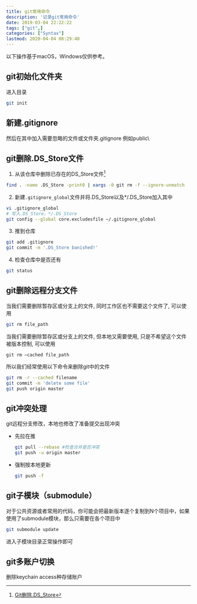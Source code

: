 ```yaml
---
title: git常用命令
description: '记录git常用命令'
date: 2019-03-04 22:22:22
tags: ["git",]
categories: ["Syntax"]
lastmod: 2020-04-04 08:29:40
---
```


以下操作基于macOS，Windows仅供参考。

## git初始化文件夹

进入目录

```bash
git init
```

## 新建.gitignore
然后在其中加入需要忽略的文件或文件夹.gitignore
例如public\

## git删除.DS_Store文件
1. 从该仓库中删除已存在的DS_Store文件[^1]
```bash
find . -name .DS_Store -print0 | xargs -0 git rm -f --ignore-unmatch
```
2. 新建`.gitignore_global`文件并将.DS_Store以及*/.DS_Store加入其中
```bash
vi .gitignore_global
# 写入.DS_Store，*/.DS_Store
git config --global core.excludesfile ~/.gitignore_global
```
3. 推到仓库
```bash
git add .gitignore
git commit -m '.DS_Store banished!'
```
4. 检查仓库中是否还有
```bash
git status
```

## git删除远程分支文件
当我们需要删除暂存区或分支上的文件, 同时工作区也不需要这个文件了, 可以使用
```bash
git rm file_path
```

当我们需要删除暂存区或分支上的文件, 但本地又需要使用, 只是不希望这个文件被版本控制, 可以使用
```
git rm –cached file_path
```

所以我们经常使用以下命令来删除git中的文件
```bash
git rm -r --cached filename
git commit -m 'delete some file'
git push origin master
```

## git冲突处理
git远程分支修改，本地也修改了准备提交出现冲突
- 先拉在推
  ```bash
  git pull --rebase #检查合并是否冲突
  git push -u origin master
  ```
- 强制按本地更新
  ```bash
  git push -f
  ```
   
## git子模块（submodule）
对于公共资源或者常用的代码，你可能会把最新版本逐个复制到N个项目中，如果使用了submodule模块，那么只需要在各个项目中
```bash
git submodule update
```

进入子模块目录正常操作即可

## git多账户切换
删除keychain access种存储账户


[^1]: [ Git删除.DS_Store](https://www.jianshu.com/p/e3d8eb2a4295)

[^2]: [ Git删除.DS_Store/stackoverflow](https://stackoverflow.com/questions/107701/how-can-i-remove-ds-store-files-from-a-git-repository)